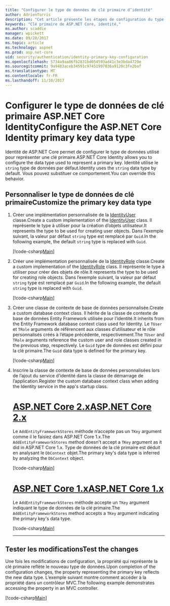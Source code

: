 ```yaml
---
title: "Configurer le type de données de clé primaire d’identité"
author: AdrienTorris
description: "Cet article présente les étapes de configuration du type de données utilisé pour la clé primaire ASP.NET Core Identity."
keywords: "Clé primaire de ASP.NET Core, identité,"
ms.author: scaddie
manager: wpickett
ms.date: 09/28/2017
ms.topic: article
ms.technology: aspnet
ms.prod: asp.net-core
uid: security/authentication/identity-primary-key-configuration
ms.openlocfilehash: 5734a9aa86fb2831bd054593ad41c3e3bda4729e
ms.sourcegitcommit: 9a9483aceb34591c97451997036a9120c3fe2baf
ms.translationtype: MT
ms.contentlocale: fr-FR
ms.lasthandoff: 11/10/2017
---
```

# <a name="configure-the-aspnet-core-identity-primary-key-data-type"></a><span data-ttu-id="0d6fa-104">Configurer le type de données de clé primaire ASP.NET Core Identity</span><span class="sxs-lookup"><span data-stu-id="0d6fa-104">Configure the ASP.NET Core Identity primary key data type</span></span>

<span data-ttu-id="0d6fa-105">Identité de ASP.NET Core permet de configurer le type de données utilisé pour représenter une clé primaire.</span><span class="sxs-lookup"><span data-stu-id="0d6fa-105">ASP.NET Core Identity allows you to configure the data type used to represent a primary key.</span></span> <span data-ttu-id="0d6fa-106">Identité utilise le `string` type de données par défaut.</span><span class="sxs-lookup"><span data-stu-id="0d6fa-106">Identity uses the `string` data type by default.</span></span> <span data-ttu-id="0d6fa-107">Vous pouvez substituer ce comportement.</span><span class="sxs-lookup"><span data-stu-id="0d6fa-107">You can override this behavior.</span></span>

## <a name="customize-the-primary-key-data-type"></a><span data-ttu-id="0d6fa-108">Personnaliser le type de données de clé primaire</span><span class="sxs-lookup"><span data-stu-id="0d6fa-108">Customize the primary key data type</span></span>

1. <span data-ttu-id="0d6fa-109">Créer une implémentation personnalisée de la [IdentityUser](https://docs.microsoft.com/aspnet/core/api/microsoft.aspnetcore.identity.entityframeworkcore.identityuser-1) classe.</span><span class="sxs-lookup"><span data-stu-id="0d6fa-109">Create a custom implementation of the [IdentityUser](https://docs.microsoft.com/aspnet/core/api/microsoft.aspnetcore.identity.entityframeworkcore.identityuser-1) class.</span></span> <span data-ttu-id="0d6fa-110">Il représente le type à utiliser pour la création d’objets utilisateur.</span><span class="sxs-lookup"><span data-stu-id="0d6fa-110">It represents the type to be used for creating user objects.</span></span> <span data-ttu-id="0d6fa-111">Dans l’exemple suivant, la valeur par défaut `string` type est remplacé par `Guid`.</span><span class="sxs-lookup"><span data-stu-id="0d6fa-111">In the following example, the default `string` type is replaced with `Guid`.</span></span>

    [!code-csharp[Main](identity/sample/src/ASPNET-IdentityDemo-PrimaryKeysConfig/Models/ApplicationUser.cs?highlight=4&range=7-13)]

1. <span data-ttu-id="0d6fa-112">Créer une implémentation personnalisée de la [IdentityRole](https://docs.microsoft.com/aspnet/core/api/microsoft.aspnetcore.identity.entityframeworkcore.identityrole-1) classe.</span><span class="sxs-lookup"><span data-stu-id="0d6fa-112">Create a custom implementation of the [IdentityRole](https://docs.microsoft.com/aspnet/core/api/microsoft.aspnetcore.identity.entityframeworkcore.identityrole-1) class.</span></span> <span data-ttu-id="0d6fa-113">Il représente le type à utiliser pour créer des objets de rôle.</span><span class="sxs-lookup"><span data-stu-id="0d6fa-113">It represents the type to be used for creating role objects.</span></span> <span data-ttu-id="0d6fa-114">Dans l’exemple suivant, la valeur par défaut `string` type est remplacé par `Guid`.</span><span class="sxs-lookup"><span data-stu-id="0d6fa-114">In the following example, the default `string` type is replaced with `Guid`.</span></span>
    
    [!code-csharp[Main](identity/sample/src/ASPNET-IdentityDemo-PrimaryKeysConfig/Models/ApplicationRole.cs?highlight=3&range=7-12)]
    
1. <span data-ttu-id="0d6fa-115">Créer une classe de contexte de base de données personnalisée.</span><span class="sxs-lookup"><span data-stu-id="0d6fa-115">Create a custom database context class.</span></span> <span data-ttu-id="0d6fa-116">Il hérite de la classe de contexte de base de données Entity Framework utilisée pour l’identité.</span><span class="sxs-lookup"><span data-stu-id="0d6fa-116">It inherits from the Entity Framework database context class used for Identity.</span></span> <span data-ttu-id="0d6fa-117">Le `TUser` et `TRole` arguments de référencent aux classes d’utilisateur et le rôle personnalisés créés à l’étape précédente, respectivement.</span><span class="sxs-lookup"><span data-stu-id="0d6fa-117">The `TUser` and `TRole` arguments reference the custom user and role classes created in the previous step, respectively.</span></span> <span data-ttu-id="0d6fa-118">Le `Guid` type de données est défini pour la clé primaire.</span><span class="sxs-lookup"><span data-stu-id="0d6fa-118">The `Guid` data type is defined for the primary key.</span></span>

    [!code-csharp[Main](identity/sample/src/ASPNET-IdentityDemo-PrimaryKeysConfig/Data/ApplicationDbContext.cs?highlight=3&range=9-26)]
    
1. <span data-ttu-id="0d6fa-119">Inscrire la classe de contexte de base de données personnalisées lors de l’ajout du service d’identité dans la classe de démarrage de l’application.</span><span class="sxs-lookup"><span data-stu-id="0d6fa-119">Register the custom database context class when adding the Identity service in the app's startup class.</span></span>

    # <a name="aspnet-core-2xtabaspnetcore2x"></a>[<span data-ttu-id="0d6fa-120">ASP.NET Core 2.x</span><span class="sxs-lookup"><span data-stu-id="0d6fa-120">ASP.NET Core 2.x</span></span>](#tab/aspnetcore2x)
    
    <span data-ttu-id="0d6fa-121">Le `AddEntityFrameworkStores` méthode n’accepte pas un `TKey` argument comme il le faisiez dans ASP.NET Core 1.x.</span><span class="sxs-lookup"><span data-stu-id="0d6fa-121">The `AddEntityFrameworkStores` method doesn't accept a `TKey` argument as it did in ASP.NET Core 1.x.</span></span> <span data-ttu-id="0d6fa-122">Type de données de la clé primaire est déduit en analysant le `DbContext` objet.</span><span class="sxs-lookup"><span data-stu-id="0d6fa-122">The primary key's data type is inferred by analyzing the `DbContext` object.</span></span>
    
    [!code-csharp[Main](identity/sample/src/ASPNETv2-IdentityDemo-PrimaryKeysConfig/Startup.cs?highlight=6-8&range=25-37)]
    
    # <a name="aspnet-core-1xtabaspnetcore1x"></a>[<span data-ttu-id="0d6fa-123">ASP.NET Core 1.x</span><span class="sxs-lookup"><span data-stu-id="0d6fa-123">ASP.NET Core 1.x</span></span>](#tab/aspnetcore1x)
    
    <span data-ttu-id="0d6fa-124">Le `AddEntityFrameworkStores` méthode accepte un `TKey` argument indiquant le type de données de la clé primaire.</span><span class="sxs-lookup"><span data-stu-id="0d6fa-124">The `AddEntityFrameworkStores` method accepts a `TKey` argument indicating the primary key's data type.</span></span>
    
    [!code-csharp[Main](identity/sample/src/ASPNET-IdentityDemo-PrimaryKeysConfig/Startup.cs?highlight=9-11&range=39-55)]
    
    ---

## <a name="test-the-changes"></a><span data-ttu-id="0d6fa-125">Tester les modifications</span><span class="sxs-lookup"><span data-stu-id="0d6fa-125">Test the changes</span></span>

<span data-ttu-id="0d6fa-126">Une fois les modifications de configuration, la propriété qui représente la clé primaire reflète le nouveau type de données.</span><span class="sxs-lookup"><span data-stu-id="0d6fa-126">Upon completion of the configuration changes, the property representing the primary key reflects the new data type.</span></span> <span data-ttu-id="0d6fa-127">L’exemple suivant montre comment accéder à la propriété dans un contrôleur MVC.</span><span class="sxs-lookup"><span data-stu-id="0d6fa-127">The following example demonstrates accessing the property in an MVC controller.</span></span>

[!code-csharp[Main](identity/sample/src/ASPNET-IdentityDemo-PrimaryKeysConfig/Controllers/AccountController.cs?name=snippet_GetCurrentUserId&highlight=6)]
